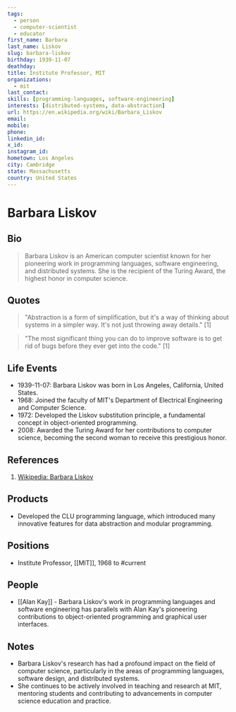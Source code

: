 ```yaml
---
tags:
  - person
  - computer-scientist
  - educator
first_name: Barbara
last_name: Liskov
slug: barbara-liskov
birthday: 1939-11-07
deathday: 
title: Institute Professor, MIT
organizations:
  - mit
last_contact: 
skills: [programming-languages, software-engineering]
interests: [distributed-systems, data-abstraction]
url: https://en.wikipedia.org/wiki/Barbara_Liskov
email: 
mobile: 
phone: 
linkedin_id: 
x_id: 
instagram_id: 
hometown: Los Angeles
city: Cambridge
state: Massachusetts
country: United States
---
```


# Barbara Liskov

## Bio

> Barbara Liskov is an American computer scientist known for her pioneering work in programming languages, software engineering, and distributed systems. She is the recipient of the Turing Award, the highest honor in computer science.

## Quotes

> "Abstraction is a form of simplification, but it's a way of thinking about systems in a simpler way. It's not just throwing away details." [1]

> "The most significant thing you can do to improve software is to get rid of bugs before they ever get into the code." [1]

## Life Events

- 1939-11-07: Barbara Liskov was born in Los Angeles, California, United States.
- 1968: Joined the faculty of MIT's Department of Electrical Engineering and Computer Science.
- 1972: Developed the Liskov substitution principle, a fundamental concept in object-oriented programming.
- 2008: Awarded the Turing Award for her contributions to computer science, becoming the second woman to receive this prestigious honor.

## References

1. [Wikipedia: Barbara Liskov](https://en.wikipedia.org/wiki/Barbara_Liskov)

## Products

- Developed the CLU programming language, which introduced many innovative features for data abstraction and modular programming.

## Positions

- Institute Professor, [[MIT]], 1968 to #current

## People

- [[Alan Kay]] - Barbara Liskov's work in programming languages and software engineering has parallels with Alan Kay's pioneering contributions to object-oriented programming and graphical user interfaces.

## Notes

- Barbara Liskov's research has had a profound impact on the field of computer science, particularly in the areas of programming languages, software design, and distributed systems.
- She continues to be actively involved in teaching and research at MIT, mentoring students and contributing to advancements in computer science education and practice.
